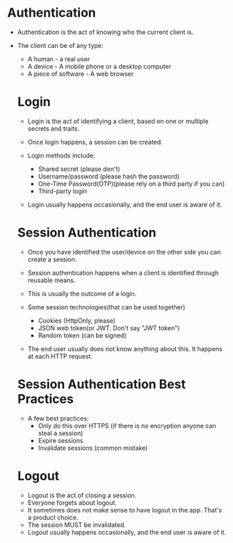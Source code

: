 # Authentication

- Authentication is the act of knowing who the current client is.

- The client can be of any type:

  - A human - a real user
  - A device - A mobile phone or a desktop computer
  - A piece of software - A web browser

  # Login

  - Login is the act of identifying a client, based on one or multiple secrets and traits.

  - Once login happens, a session can be created.

  - Login methods include:

    - Shared secret (please don't)
    - Username/password (please hash the password)
    - One-Time Password(OTP)(please rely on a third party if you can)
    - Third-party login

  - Login usually happens occasionally, and the end user is aware of it.

  # Session Authentication

  - Once you have identified the user/device on the other side you can create a session.

  - Session authentication happens when a client is identified through reusable means.

  - This is usually the outcome of a login.

  - Some session technologies(that can be used together)

    - Cookies (HttpOnly, please)
    - JSON web token(or JWT. Don't say "JWT token")
    - Random token (can be signed)

  - The end user usually does not know anything about this. It happens at each HTTP request.

  # Session Authentication Best Practices

  - A few best practices:
    - Only do this over HTTPS (if there is no encryption anyone can steal a session)
    - Expire sessions
    - Invalidate sessions (common mistake)

  # Logout

  - Logout is the act of closing a session.
  - Everyone forgets about logout.
  - It sometimes does not make sense to have logout in the app. That's a product choice.
  - The session MUST be invalidated.
  - Logout usually happens occasionally, and the end user is aware of it.

